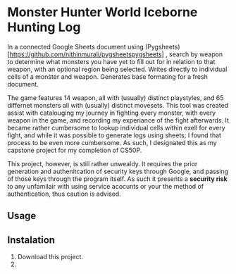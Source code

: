 # Monster Hunter World Iceborne Hunting Log 
 
In a connected Google Sheets document using (Pygsheets)[https://github.com/nithinmurali/pygsheetspygsheets] , search by weapon to determine what monsters you have yet to fill out for in relation to that weapon, with an optional region being selected. Writes directly to individual cells of a monster and weapon. Generates base formating for a fresh document. 

The game features 14 weapon, all with (usually) distinct playstyles, and 65 differnet monsters all with (usually) distinct movesets. This tool was created assist with catalouging my journey in fighting every monster, with every weapon in the game, and recording my experiance of the fight afterwards. It became rather cumbersome to lookup individual cells within exell for every fight, and while it was possible to generate logs using sheets; I found that process to be even more cumbersome. As such, I designated this as my capstone project for my completion of CS50P. 

This project, however, is still rather unwealdy. It requires the prior generation and authenitcation of security keys through Google, and passing of those keys through the program itself. As such it presents a **security risk** to any unfamilair with using service acocunts or your the method of authentication, thus caution is advised. 

## Usage

## Instalation

1) Download this project.
2) 
